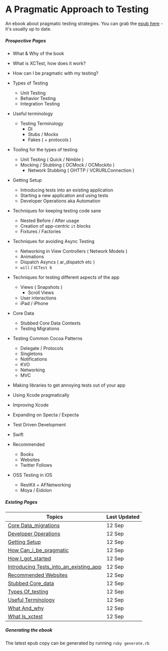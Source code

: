 A Pragmatic Approach to Testing
===============

An ebook about pragmatic testing strategies. You can grab the [epub here](https://github.com/orta/pragmatic-testing/blob/master/pragmatic_testing.epub?raw=true) - it's usually up to date.

##### Prospective Pages

* What & Why of the book
* What is XCTest, how does it work?
* How can I be pragmatic with my testing?

* Types of Testing
  * Unit Testing
  * Behavior Testing
  * Integration Testing

* Useful terminology
  * Testing Terminology
    * DI
    * Stubs / Mocks
    * Fakes ( + protocols )

* Tooling for the types of testing
  * Unit Testing ( Quick / Nimble )
  * Mocking / Stubbing ( OCMock / OCMockito )
    * Network Stubbing ( OHTTP / VCRURLConnection )

* Getting Setup
  * Introducing tests into an existing application
  * Starting a new application and using tests
  * Developer Operations aka Automation

* Techniques for keeping testing code sane
  * Nested Before / After usage
  * Creation of app-centric `it` blocks
  * Fixtures / Factories

* Techniques for avoiding Async Testing
  * Networking in View Controllers ( Network Models )
  * Animations
  * Dispatch Asyncs ( ar_dispatch etc )
  * `will` / `XCTest 6`

* Techniques for testing different aspects of the app
  * Views ( Snapshots )
    * Scroll Views
  * User interactions
  * iPad / iPhone

* Core Data
  * Stubbed Core Data Contexts
  * Testing Migrations

* Testing Common Cocoa Patterns
  * Delegate / Protocols
  * Singletons
  * Notifications
  * KVO
  * Networking
  * MVC

* Making libraries to get annoying tests out of your app
* Using Xcode pragmatically
* Improving Xcode
* Expanding on Specta / Expecta
* Test Driven Development
* Swift
* Recommended
  * Books
  * Websites
  * Twitter Follows

* OSS Testing in iOS
  * RestKit + AFNetworking
  * Moya / Eidolon

##### Existing Pages

| Topics | Last Updated |
| -------|--------------|
|[Core Data_migrations](core_data_migrations.md)|12 Sep|
|[Developer Operations](developer_operations.md)|12 Sep|
|[Getting Setup](getting_setup.md)|12 Sep|
|[How Can_i_be_pragmatic](how_can_i_be_pragmatic.md)|12 Sep|
|[How I_got_started](how_i_got_started.md)|12 Sep|
|[Introducing Tests_into_an_existing_app](introducing_tests_into_an_existing_app.md)|12 Sep|
|[Recommended Websites](recommended_websites.md)|12 Sep|
|[Stubbed Core_data](stubbed_core_data.md)|12 Sep|
|[Types Of_testing](types_of_testing.md)|12 Sep|
|[Useful Terminology](useful_terminology.md)|12 Sep|
|[What And_why](what_and_why.md)|12 Sep|
|[What Is_xctest](what_is_xctest.md)|12 Sep|

##### Generating the ebook

The latest epub copy can be generated by running `ruby generate.rb`
